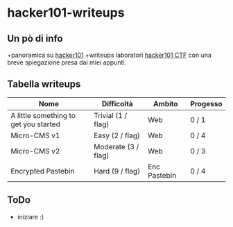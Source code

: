 # hacker101-writeups

## Un pò di info
+panoramica su [hacker101](https://www.hackerone.com/for-hackers/hacker-101)
+writeups laboratori [hacker101 CTF](https://ctf.hacker101.com/) con una breve spiegazione presa dai miei appunti.

## Tabella writeups

| Nome                                           | Difficoltà                                        | Ambito       | Progesso |
| ---------------------------------------------- | ------------------------------------------------- | ------------ | -------- |
| A little something to get you started          | Trivial (1 / flag)                                | Web          | 0 / 1    |
| Micro-CMS v1                                   | Easy (2 / flag)                                   | Web          | 0 / 4    |
| Micro-CMS v2                                   | Moderate (3 / flag)                               | Web          | 0 / 3    |
| Encrypted Pastebin                             | Hard (9 / flag)                                   | Enc Pastebin | 0 / 4    |

## ToDo
+ iniziare  :)

